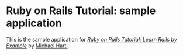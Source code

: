 # Ruby on Rails Tutorial: sample application

This is the sample application for
[*Ruby on Rails Tutorial: Learn Rails by Example*](http://railstutorail.org/)
by [Michael Hartl](http://michaelhartl.com/).
